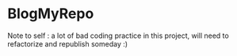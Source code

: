 # BlogMyRepo
Note to self : a lot of bad coding practice in this project, will need to refactorize and republish someday :)
